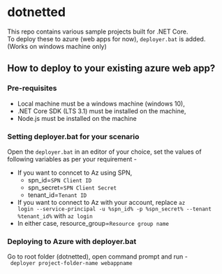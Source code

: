 # dotnetted

<p> This repo contains various sample projects built for .NET Core. </br>
To deploy these to azure (web apps for now), <code>deployer.bat</code>  is added. (Works on windows machine only) </p>

## How to deploy to your existing azure web app?

### Pre-requisites
- Local machine must be a windows machine (windows 10),
- .NET Core SDK (LTS 3.1) must be installed on the machine,
- Node.js must be installed on the machine

### Setting deployer.bat for your scenario
Open the <code>deployer.bat</code> in an editor of your choice, set the values of following variables as per your requirement -</br>
- If you want to conncet to Az using SPN,
  - spn_id=<code>SPN Client ID</code>
  - spn_secret=<code>SPN Client Secret</code>
  - tenant_id=<code>Tenant ID</code>
- If you want to connect to Az with your account, replace <code>az login --service-principal -u %spn_id% -p %spn_secret% --tenant %tenant_id%</code> with <code>az login</code>
- In either case, resource_group=<code>Resource group name</code>

### Deploying to Azure with deployer.bat

Go to root folder (dotnetted), open command prompt and run - </br>
<code> deployer project-folder-name webappname </code>

